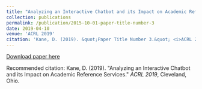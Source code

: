 ```yaml
---
title: "Analyzing an Interactive Chatbot and its Impact on Academic Reference Services"
collection: publications
permalink: /publication/2015-10-01-paper-title-number-3
date: 2019-04-10
venue: 'ACRL 2019'
citation: 'Kane, D. (2019). &quot;Paper Title Number 3.&quot; <i>ACRL 2019</i>, Cleveland, Ohio'
---
```


[Download paper here](https://www.ala.org/acrl/sites/ala.org.acrl/files/content/conferences/confsandpreconfs/2019/AnalyzinganInteractiveChatbotanditsImpactonAcademicReferenceServices.pdf)

Recommended citation: Kane, D. (2019). "Analyzing an Interactive Chatbot and its Impact on Academic Reference Services." <i>ACRL 2019</i>, Cleveland, Ohio.
